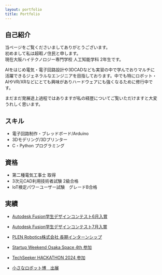 ```yaml
---
layout: portfolio
title: Portfolio
---
```

## 自己紹介
当ページをご覧くださいましてありがとうございます。  
初めまして私は超暇ノ住民と申します。  
現在大阪ハイテクノロジー専門学校 人工知能学科 2年生です。

AIをはじめ電気・電子回路設計や3DCADなども実習の中で学んでおりマルチに活躍できるジェネラルなエンジニアを目指しております。中でも特にロボット・AIやVR/XRなどにとても興味がありハードウェアにも強くなるために修行中です。

まだまだ発展途上過程ではありますが私の経歴についてご覧いただけますと大変うれしく思います。

## スキル

- 電子回路制作・ブレッドボード/Arduino  
- 3Dモデリング/3Dプリンター  
- C・Python プログラミング

## 資格

- 第二種電気工事士 取得  
- 3次元CAD利用技術者試験 2級合格  
- IoT検定パワーユーザー試験　グレードB合格

## 実績
- [Autodesk Fusion学生デザインコンテスト6月入賞](https://www.myautodesk.jp/fusion-contest-2024/contest-result-03.html)

- [Autodesk Fusion学生デザインコンテスト7月入賞](https://www.myautodesk.jp/fusion-contest-2024/contest-result-04.html)

- [PLEN Robotics株式会社 長期インターンシップ](https://plenrobotics.com/)

- [Startup Weekend Osaka Space 4th 参加](https://nposw.org/startup-weekend-osaka-space-4th-20240524-26/)

- [TechSeeker HACKATHON 2024 参加](https://techseeker.jp/hackathon2024)

- [小さなロボット博　出展](https://yao-city.note.jp/n/ndb1ff2514b36)